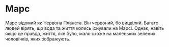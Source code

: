 # Марс

Марс відомий як Червона Планета. Він червоний, бо вицвілий. Багато людей вірять,
що вода та життя колись існували на Марсі. Однак, навіть якщо це правда, життя,
яке було, мало схоже на маленьких зелених чоловічків, яких зображують.

